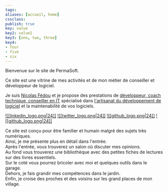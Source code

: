 ```yaml
---
tags:
aliases: [accueil, home]
cssclass:
publish: true
key: value
key2: value2
key3: [one, two, three]
key4:
- four
- five
- six
---
```


Bienvenue sur le site de PermaSoft.

Ce site est une vitrine de mes activités et de mon métier de conseiller et développeur de logiciel.

Je suis [Nicolas Fédou](00%20Entrée/Nicolas%20Fédou.md) et je propose des prestations de [développeur, coach technique, conseiller en IT](00%20Entrée/Offres%20de%20services.md) spécialisé dans [l'artisanat du développement de logiciel](https://manifesto.softwarecraftsmanship.org/#/fr-fr) et la maintenabilité de vos logiciels.

<span class="right-align">[![[linkedin_logo.png|24]]](https://www.linkedin.com/in/nicolas-fedou/) [![[twitter_logo.png|24]]](https://twitter.com/CoulasFedou) [![[github_logo.png|24]]](https://github.com/coulas) [![[github_logo.png|24]]](https://github.com/PermaSoft)</span>

Ce site est conçu pour être familier et humain malgré des sujets très numériques.<br/>
Ainsi, je me présente plus en détail dans l'entrée.<br/>
Après l'entrée, vous trouverez un salon où discuter mes opinions.<br/>
Au fond vous trouverez une bibliothèque avec des petites fiches de lectures sur des livres essentiels.<br/>
Sur le coté vous pourrez bricoler avec moi et quelques outils dans le garage.<br/>
Dehors, je fais grandir mes compétences dans le jardin.<br/>
Enfin, je croise des proches et des voisins sur les grand places de mon village.<br/>
